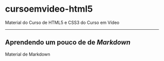 # cursoemvideo-html5
 Material do Curso de HTML5 e CSS3 do Curso em Vídeo
___
## Aprendendo um pouco de  de _*Markdown*_
   Material de Markdown    
